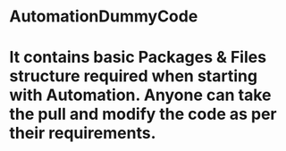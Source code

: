 # AutomationDummyCode
# It contains basic Packages & Files structure required when starting with Automation. Anyone can take the pull and modify the code as per their requirements.
